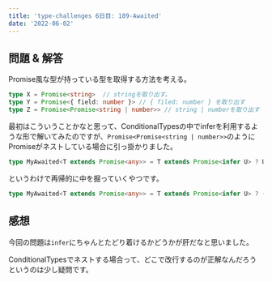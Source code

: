 ```yaml
---
title: 'type-challenges 6日目: 189-Awaited'
date: '2022-06-02'
---
```


## 問題 & 解答

Promise風な型が持っている型を取得する方法を考える。

```typescript
type X = Promise<string>  // stringを取り出す。
type Y = Promise<{ field: number }> // { filed: number } を取り出す
type Z = Promise<Promise<string | number>> // string | numberを取り出す
```

最初はこういうことかなと思って、ConditionalTypesの中でinferを利用するような形で解いてみたのですが、`Promise<Promise<string | number>>`のようにPromiseがネストしている場合に引っ掛かりました。

```typescript
type MyAwaited<T extends Promise<any>> = T extends Promise<infer U> ? U : never
```

というわけで再帰的に中を掘っていくやつです。


```typescript
type MyAwaited<T extends Promise<any>> = T extends Promise<infer U> ? (U extends Promise<any> ? MyAwaited<U> : U) : never
```

## 感想

今回の問題は`infer`にちゃんとたどり着けるかどうかが肝だなと思いました。

ConditionalTypesでネストする場合って、どこで改行するのが正解なんだろうというのは少し疑問です。
